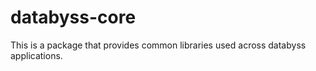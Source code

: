 # databyss-core

This is a package that provides common libraries used across databyss applications.
